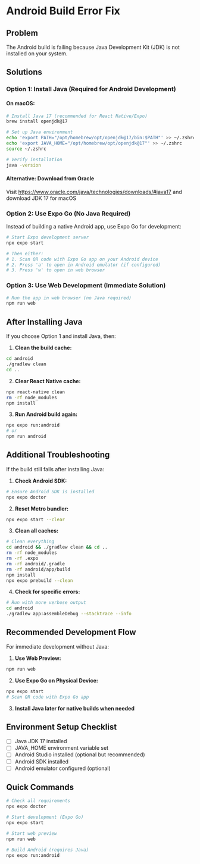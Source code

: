 # Android Build Error Fix

## Problem

The Android build is failing because Java Development Kit (JDK) is not installed on your system.

## Solutions

### Option 1: Install Java (Required for Android Development)

#### On macOS:

```bash
# Install Java 17 (recommended for React Native/Expo)
brew install openjdk@17

# Set up Java environment
echo 'export PATH="/opt/homebrew/opt/openjdk@17/bin:$PATH"' >> ~/.zshrc
echo 'export JAVA_HOME="/opt/homebrew/opt/openjdk@17"' >> ~/.zshrc
source ~/.zshrc

# Verify installation
java -version
```

#### Alternative: Download from Oracle

Visit https://www.oracle.com/java/technologies/downloads/#java17 and download JDK 17 for macOS

### Option 2: Use Expo Go (No Java Required)

Instead of building a native Android app, use Expo Go for development:

```bash
# Start Expo development server
npx expo start

# Then either:
# 1. Scan QR code with Expo Go app on your Android device
# 2. Press 'a' to open in Android emulator (if configured)
# 3. Press 'w' to open in web browser
```

### Option 3: Use Web Development (Immediate Solution)

```bash
# Run the app in web browser (no Java required)
npm run web
```

## After Installing Java

If you choose Option 1 and install Java, then:

1. **Clean the build cache:**

```bash
cd android
./gradlew clean
cd ..
```

2. **Clear React Native cache:**

```bash
npx react-native clean
rm -rf node_modules
npm install
```

3. **Run Android build again:**

```bash
npx expo run:android
# or
npm run android
```

## Additional Troubleshooting

If the build still fails after installing Java:

1. **Check Android SDK:**

```bash
# Ensure Android SDK is installed
npx expo doctor
```

2. **Reset Metro bundler:**

```bash
npx expo start --clear
```

3. **Clean all caches:**

```bash
# Clean everything
cd android && ./gradlew clean && cd ..
rm -rf node_modules
rm -rf .expo
rm -rf android/.gradle
rm -rf android/app/build
npm install
npx expo prebuild --clean
```

4. **Check for specific errors:**

```bash
# Run with more verbose output
cd android
./gradlew app:assembleDebug --stacktrace --info
```

## Recommended Development Flow

For immediate development without Java:

1. **Use Web Preview:**

```bash
npm run web
```

2. **Use Expo Go on Physical Device:**

```bash
npx expo start
# Scan QR code with Expo Go app
```

3. **Install Java later for native builds when needed**

## Environment Setup Checklist

- [ ] Java JDK 17 installed
- [ ] JAVA_HOME environment variable set
- [ ] Android Studio installed (optional but recommended)
- [ ] Android SDK installed
- [ ] Android emulator configured (optional)

## Quick Commands

```bash
# Check all requirements
npx expo doctor

# Start development (Expo Go)
npx expo start

# Start web preview
npm run web

# Build Android (requires Java)
npx expo run:android
```
